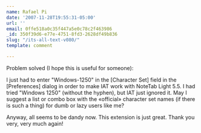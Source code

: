 ```yaml
---
name: Rafael Pi
date: '2007-11-28T19:55:31-05:00'
url: ''
email: 0ffe518a0c35f447a5e0c78c2f463986
_id: 350f39d6-e77e-4751-8fd3-2628df49b836
slug: "/its-all-text-v080/"
template: comment

---
```


Problem solved (I hope this is useful for someone):

I just had to enter "Windows-1250" in the [Character Set] field in the [Preferences] dialog in order to make IAT work with NoteTab Light 5.5. I had tried "Windows 1250" (without the hyphen), but IAT just ignored it. May I suggest a list or combo box with the «official» character set names (if there is such a thing) for dumb or lazy users like me?

Anyway, all seems to be dandy now. This extension is just great. Thank you very, very much again!

